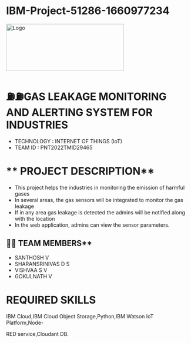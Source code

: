 # IBM-Project-51286-1660977234


<!-- PROJECT LOGO -->
  
   <a href="https://github.com/IBM-EPBL/IBM-Project-51286-1660977234">
  <img scr="https://github.com/santhosh191221/santhosh191221/blob/d7a5244cb3bcf2cbf4d5fb6fc185590b63527a83/IBM_logo.svg.png" alt="Logo" width="320" height="128">
 </a>

<br />

<div align= left>
  
  
  
</div>


# **⛽⛽GAS LEAKAGE MONITORING AND ALERTING SYSTEM FOR INDUSTRIES**

- TECHNOLOGY : INTERNET OF THINGS (IoT)
- TEAM ID : PNT2022TMID29465

# ** PROJECT DESCRIPTION**
- This project helps the industries in monitoring the emission of harmful gases
- In several areas, the gas sensors will be integrated to monitor the gas leakage
- If in any area gas leakage is detected the admins will be notified along with the location
- In the web application, admins can view the sensor parameters.

## 👨‍💻 TEAM MEMBERS**
- SANTHOSH V
- SHARANSRINIVAS  D S
- VISHVAA S V 
- GOKULNATH V 






# REQUIRED SKILLS

IBM Cloud,IBM Cloud Object Storage,Python,IBM Watson IoT Platform,Node-

RED service,Cloudant DB.

